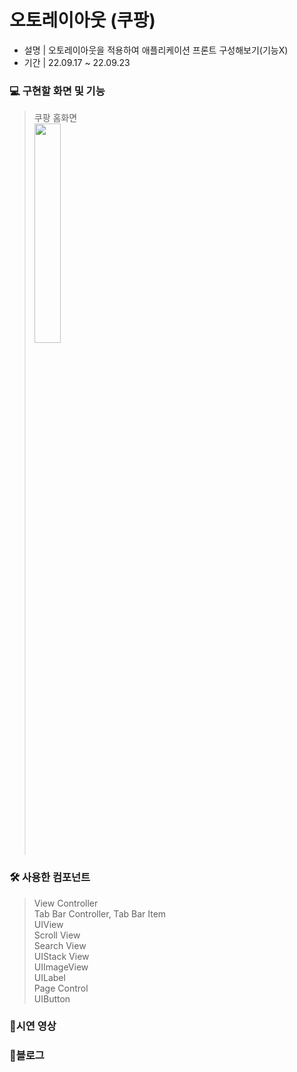 # 오토레이아웃 (쿠팡)
- 설명 | 오토레이아웃을 적용하여 애플리케이션 프론트 구성해보기(기능X)  
- 기간 | 22.09.17 ~ 22.09.23

### 💻 구현할 화면 및 기능
> 쿠팡 홈화면     
> <img width="30%" src="https://user-images.githubusercontent.com/94073724/204600235-36a7f762-5de1-4635-9580-cd9585ebcb90.jpeg"/>

### 🛠 사용한 컴포넌트
> View Controller  
> Tab Bar Controller, Tab Bar Item   
> UIView    
> Scroll View   
> Search View   
> UIStack View  
> UIImageView  
> UILabel  
> Page Control    
> UIButton  

### 📱시연 영상


### 🔗블로그 


